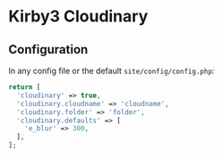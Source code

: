 # Kirby3 Cloudinary

## Configuration

In any config file or the default `site/config/config.php`:
```php
return [
  'cloudinary' => true,
  'cloudinary.cloudname' => 'cloudname',
  'cloudinary.folder' => 'folder',
  'cloudinary.defaults' => [
    'e_blur' => 300,
  ],
];
```
